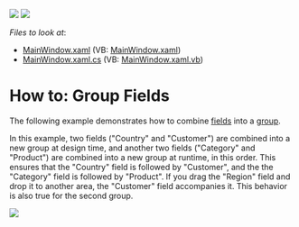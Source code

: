 <!-- default badges list -->
[![](https://img.shields.io/badge/Open_in_DevExpress_Support_Center-FF7200?style=flat-square&logo=DevExpress&logoColor=white)](https://supportcenter.devexpress.com/ticket/details/E2129)
[![](https://img.shields.io/badge/📖_How_to_use_DevExpress_Examples-e9f6fc?style=flat-square)](https://docs.devexpress.com/GeneralInformation/403183)
<!-- default badges end -->
<!-- default file list -->
*Files to look at*:

* [MainWindow.xaml](./CS/HowToGroupFields/MainWindow.xaml) (VB: [MainWindow.xaml](./VB/HowToGroupFields/MainWindow.xaml))
* [MainWindow.xaml.cs](./CS/HowToGroupFields/MainWindow.xaml.cs) (VB: [MainWindow.xaml.vb](./VB/HowToGroupFields/MainWindow.xaml.vb))
<!-- default file list end -->
# How to: Group Fields

The following example demonstrates how to combine [fields](https://docs.devexpress.com/WPF/8024) into a [group](https://docs.devexpress.com/WPF/8020).

In this example, two fields ("Country" and "Customer") are combined into a new group at design time, and another two fields ("Category" and "Product") are combined into a new group at runtime, in this order. This ensures that the "Country" field is followed by "Customer", and the the "Category" field is followed by "Product". If you drag the "Region" field and drop it to another area, the "Customer" field accompanies it. This behavior is also true for the second group.

![](images/pivot-grid-group-fields-example.png)




